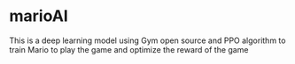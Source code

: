 # marioAI
This is a deep learning model using Gym open source and PPO algorithm to train Mario to play the game and optimize the reward of the game
